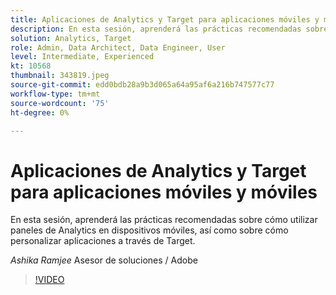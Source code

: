 ```yaml
---
title: Aplicaciones de Analytics y Target para aplicaciones móviles y móviles
description: En esta sesión, aprenderá las prácticas recomendadas sobre cómo utilizar paneles de Analytics en dispositivos móviles, así como sobre cómo personalizar aplicaciones a través de Target.
solution: Analytics, Target
role: Admin, Data Architect, Data Engineer, User
level: Intermediate, Experienced
kt: 10568
thumbnail: 343819.jpeg
source-git-commit: edd0bdb28a9b3d065a64a95af6a216b747577c77
workflow-type: tm+mt
source-wordcount: '75'
ht-degree: 0%

---
```


# Aplicaciones de Analytics y Target para aplicaciones móviles y móviles

En esta sesión, aprenderá las prácticas recomendadas sobre cómo utilizar paneles de Analytics en dispositivos móviles, así como sobre cómo personalizar aplicaciones a través de Target.

*Ashika Ramjee* Asesor de soluciones / Adobe

>[!VIDEO](https://video.tv.adobe.com/v/343819/?quality=12&learn=on)
